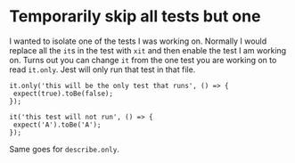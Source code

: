 # Temporarily skip all tests but one

I wanted to isolate one of the tests I was working on. Normally I would replace all the `it`s in the test with `xit` and then enable the test I am working on.
Turns out you can change `it` from the one test you are working on to read `it.only`.
Jest will only run that test in that file.

```
it.only('this will be the only test that runs', () => {
 expect(true).toBe(false);
});

it('this test will not run', () => {
 expect('A').toBe('A');
});
```

Same goes for `describe.only`.
